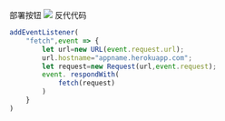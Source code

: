 部署按钮
[![](https://www.herokucdn.com/deploy/button.png)](https://heroku.com/deploy?template=https://github.com/ZXylds/gfytui.git)
反代代码
```js
addEventListener(
    "fetch",event => {
        let url=new URL(event.request.url);
        url.hostname="appname.herokuapp.com";
        let request=new Request(url,event.request);
        event. respondWith(
            fetch(request)
        )
    }
)
```
